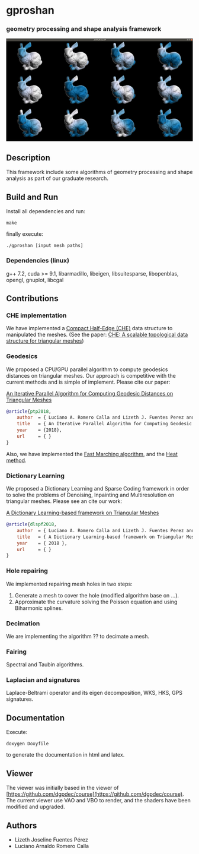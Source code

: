 # gproshan
### geometry processing and shape analysis framework

![](gproshan.png) 


## Description
This framework include some algorithms of geometry processing and shape analysis as part of our
graduate research.

## Build and Run
Install all dependencies and run:

	make

finally execute:

	./gproshan [input mesh paths]

### Dependencies (linux)
g++ 7.2, cuda >= 9.1, libarmadillo, libeigen, libsuitesparse, libopenblas, opengl, gnuplot, libcgal

## Contributions

### CHE implementation
We have implemented a [Compact Half-Edge (CHE)](http://citeseerx.ist.psu.edu/viewdoc/summary?doi=10.1.1.523.7580) data structure to manipulated the meshes. (See the paper: [CHE: A scalable topological data structure for triangular meshes](http://citeseerx.ist.psu.edu/viewdoc/summary?doi=10.1.1.523.7580))

### Geodesics
We proposed a CPU/GPU parallel algorithm to compute geodesics distances on triangular meshes. Our
approach is competitive with the current methods and is simple of implement. Please cite our paper:

[An Iterative Parallel Algorithm for Computing Geodesic Distances on Triangular Meshes]()

```bibtex
@article{ptp2018,
	author	= { Luciano A. Romero Calla and Lizeth J. Fuentes Perez and Anselmo A. Montenegro and Marcos Lage },
	title	= { An Iterative Parallel Algorithm for Computing Geodesic Distances on Triangular Meshes },
	year	= {2018},
	url		= { }
}
```

Also, we have implemented the [Fast Marching algorithm](), and the [Heat method](https://www.cs.cmu.edu/~kmcrane/Projects/HeatMethod/index.html).

### Dictionary Learning
We proposed a Dictionary Learning and Sparse Coding framework in order to solve the problems of Denoising, Inpainting and Multiresolution on triangular meshes. Please see an cite our work:

[A Dictionary Learning-based framework on Triangular Meshes]()

```bibtex
@article{dlspf2018,
	author	= { Luciano A. Romero Calla and Lizeth J. Fuentes Perez and Anselmo A. Montenegro },
	title	= { A Dictionary Learning-based framework on Triangular Meshes },
	year	= { 2018 },
	url		= { }
}
```

### Hole repairing
We implemented repairing mesh holes in two steps:

1. Generate a mesh to cover the hole (modified algorithm base on ...).
2. Approximate the curvature solving the Poisson equation and using Biharmonic splines.

### Decimation
We are implementing the algorithm ?? to decimate a mesh. 

### Fairing
Spectral and Taubin algorithms.

### Laplacian and signatures
Laplace-Beltrami operator and its eigen decomposition, WKS, HKS, GPS signatures.

## Documentation
Execute:

	doxygen Doxyfile

to generate the documentation in html and latex.

## Viewer
The viewer was initially based in the viewer of [https://github.com/dgpdec/course](https://github.com/dgpdec/course). The current viewer use VAO and VBO to render, and the shaders have been modified and upgraded.

## Authors
- Lizeth Joseline Fuentes Pérez
- Luciano Arnaldo Romero Calla

